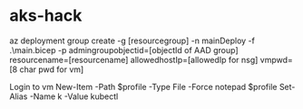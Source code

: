 # aks-hack

az deployment group create -g [resourcegroup] -n mainDeploy -f .\main.bicep -p admingroupobjectid=[objectId of AAD group] resourcename=[resourcename] allowedhostIp=[allowedIp for nsg] vmpwd=[8 char pwd for vm]

Login to vm
New-Item -Path $profile -Type File -Force 
notepad $profile
Set-Alias -Name k -Value kubectl